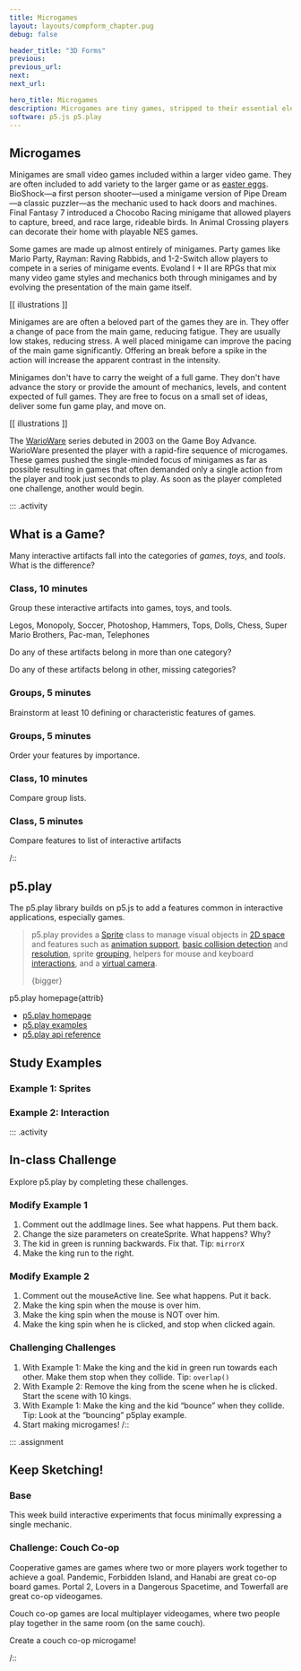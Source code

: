 ```yaml
---
title: Microgames
layout: layouts/compform_chapter.pug
debug: false

header_title: "3D Forms"
previous:
previous_url:
next:
next_url:

hero_title: Microgames
description: Microgames are tiny games, stripped to their essential elements, often playable in a few seconds. 
software: p5.js p5.play
---
```



## Microgames

Minigames are small video games included within a larger video game. They are often included to add variety to the larger game or as [easter eggs](https://en.wikipedia.org/wiki/Easter_egg_(media)). BioShock—a first person shooter—used a minigame version of Pipe Dream—a classic puzzler—as the mechanic used to hack doors and machines. Final Fantasy 7 introduced a Chocobo Racing minigame that allowed players to capture, breed, and race large, rideable birds. In Animal Crossing players can decorate their home with playable NES games. 

Some games are made up almost entirely of minigames. Party games like Mario Party, Rayman: Raving Rabbids, and 1-2-Switch allow players to compete in a series of minigame events. Evoland I + II are RPGs that mix many video game styles and mechanics both through minigames and by evolving the presentation of the main game itself.

[[ illustrations ]]

Minigames are are often a beloved part of the games they are in. They offer a change of pace from the main game, reducing fatigue. They are usually low stakes, reducing stress. A well placed minigame can improve the pacing of the main game significantly. Offering an break before a spike in the action will increase the apparent contrast in the intensity. 

Minigames don't have to carry the weight of a full game. They don't have advance the story or provide the amount of mechanics, levels, and content expected of full games. They are free to focus on a small set of ideas, deliver some fun game play, and move on.

[[ illustrations ]]

The [WarioWare](hhttps://en.wikipedia.org/wiki/Wario_(franchise)) series debuted in 2003 on the Game Boy Advance. WarioWare presented the player with a rapid-fire sequence of microgames. These games pushed the single-minded focus of minigames as far as possible resulting in games that often demanded only a single action from the player and took just seconds to play. As soon as the player completed one challenge, another would begin.


::: .activity
## What is a Game?

Many interactive artifacts fall into the categories of *games*, *toys*, and *tools*. What is the difference?

### Class, 10 minutes
Group these interactive artifacts into games, toys, and tools. 

Legos, Monopoly, Soccer, Photoshop, Hammers, Tops, Dolls, Chess, Super Mario Brothers, Pac-man, Telephones

Do any of these artifacts belong in more than one category?

Do any of these artifacts belong in other, missing categories?


### Groups, 5 minutes
Brainstorm at least 10 defining or characteristic features of games.


### Groups, 5 minutes
Order your features by importance.

### Class, 10 minutes
Compare group lists.

### Class, 5 minutes
Compare features to list of interactive artifacts

/::

## p5.play

The p5.play library builds on p5.js to add a features common in interactive applications, especially games.




> p5.play provides a <a href="http://p5play.molleindustria.org/examples/index.html?fileName=sprite.js" target="_blank">Sprite</a> class to manage visual objects in <a href="http://p5play.molleindustria.org/examples/index.html?fileName=sprite4.js" target="_blank">2D space</a> and features such as <a href="http://p5play.molleindustria.org/examples/index.html?fileName=sprite3.js" target="_blank">animation support</a>, <a href="http://p5play.molleindustria.org/examples/index.html?fileName=collisions.js" target="_blank">basic collision detection</a> and <a href="http://p5play.molleindustria.org/examples/index.html?fileName=collisions4.js" target="_blank">resolution</a>, sprite <a href="http://p5play.molleindustria.org/examples/index.html?fileName=sprite8.js" target="_blank">grouping</a>, helpers for mouse and keyboard <a href="http://p5play.molleindustria.org/examples/index.html?fileName=keyPresses.js" target="_blank">interactions</a>, and a <a href="http://p5play.molleindustria.org/examples/index.html?fileName=camera.js" target="_blank">virtual camera</a>. </p>
{bigger}

p5.play homepage{attrib}


- [p5.play homepage](http://p5play.molleindustria.org/)
- [p5.play examples](http://p5play.molleindustria.org/examples/index.html)
- [p5.play api reference](http://p5play.molleindustria.org/docs/index.html)


## Study Examples

### Example 1: Sprites


### Example 2: Interaction


::: .activity
## In-class Challenge

Explore p5.play by completing these challenges.

### Modify Example 1
1. Comment out the addImage lines. See what happens. Put them back.
2. Change the size parameters on createSprite. What happens? Why?
3. The kid in green is running backwards. Fix that. Tip: `mirrorX`
4. Make the king run to the right.

### Modify Example 2
1. Comment out the mouseActive line. See what happens. Put it back.
2. Make the king spin when the mouse is over him.
3. Make the king spin when the mouse is NOT over him.
4. Make the king spin when he is clicked, and stop when clicked again.

### Challenging Challenges
1. With Example 1: Make the king and the kid in green run towards each other. Make them stop when they collide. Tip: `overlap()`
2. With Example 2: Remove the king from the scene when he is clicked. Start the scene with 10 kings.
3. With Example 1: Make the king and the kid “bounce” when they collide. Tip: Look at the “bouncing” p5play example.
4. Start making microgames!
/::

::: .assignment

## Keep Sketching!

### Base

This week build interactive experiments that focus minimally expressing a single mechanic. 

### Challenge: Couch Co-op

Cooperative games are games where two or more players work together to achieve a goal. Pandemic, Forbidden Island, and Hanabi are great co-op board games. Portal 2, Lovers in a Dangerous Spacetime, and Towerfall are great co-op videogames.

Couch co-op games are local multiplayer videogames, where two people play together in the same room (on the same couch).

Create a couch co-op microgame!


/::

